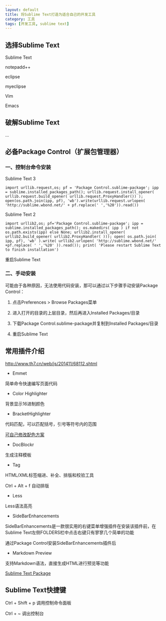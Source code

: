 ```yaml
---
layout: default
title: 将Sublime Text打造为适合自己的开发工具
category: 工具
tags: [开发工具, sublime text]
---
```


## 选择Sublime Text

Sublime Text

notepadd++

eclipse

myeclipse

Vim

Emacs

## 破解Sublime Text

...

## 必备Package Control（扩展包管理器）

### 一、控制台命令安装

Sublime Text 3

```
import urllib.request,os; pf = 'Package Control.sublime-package'; ipp = sublime.installed_packages_path(); urllib.request.install_opener( urllib.request.build_opener( urllib.request.ProxyHandler()) ); open(os.path.join(ipp, pf), 'wb').write(urllib.request.urlopen( 'http://sublime.wbond.net/' + pf.replace(' ','%20')).read())
```

Sublime Text 2

```
import urllib2,os; pf='Package Control.sublime-package'; ipp = sublime.installed_packages_path(); os.makedirs( ipp ) if not os.path.exists(ipp) else None; urllib2.install_opener( urllib2.build_opener( urllib2.ProxyHandler( ))); open( os.path.join( ipp, pf), 'wb' ).write( urllib2.urlopen( 'http://sublime.wbond.net/' +pf.replace( ' ','%20' )).read()); print( 'Please restart Sublime Text to finish installation')
```

重启Sublime Text

### 二、手动安装

可能由于各种原因，无法使用代码安装，那可以通过以下步骤手动安装Package Control：

1. 点击Preferences > Browse Packages菜单

2. 进入打开的目录的上层目录，然后再进入Installed Packages/目录

3. 下载Package Control.sublime-package并复制到Installed Packages/目录

4. 重启Sublime Text


## 常用插件介绍

http://www.th7.cn/web/js/201411/68112.shtml

- Emmet

简单命令快速编写页面代码

- Color Highlighter

背景显示16进制颜色

- BracketHighlighter

代码匹配，可以匹配括号，引号等符号内的范围

[可自己修改配色方案](http://www.dbpoo.com/sublime-text3-brackethighlighter/)

- DocBlockr 

生成注释模板

- Tag

HTML/XML标签缩进、补全、排版和校验工具

Ctrl + Alt + f 自动排版

- Less

Less语法高亮

- SideBarEnhancements

SideBarEnhancements是一款很实用的右键菜单增强插件在安装该插件前，在Sublime Text左侧FOLDERS栏中点击右键只有寥寥几个简单的功能

通过Package Control安装SideBarEnhancements插件后

- Markdown Preview

支持Markdown语法，直接生成HTML进行预览等功能

[Sublime Text Package](https://packagecontrol.io/)

###

## Sublime Text快捷键

Ctrl + Shift + p 调用控制命令面板

Ctrl + ~ 调出控制台